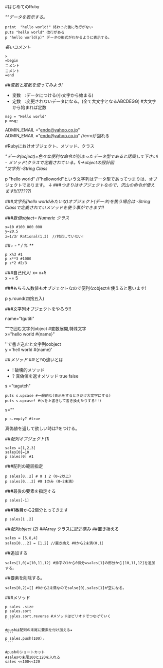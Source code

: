 #はじめてのRuby

_""データを表示する。_  
````
print  "hello world!" 終わった後に改行がない
puts "hello world" 改行がある
p "hello world(p)" データの形式がわかるように表示する。
````



_長いコメント_
````
>
=begin
コメント
コメント
=end
````

##_変数と定数を使ってみよう!_

- 変数　:データにつける(小文字から始まる)
- 定数　:変更されないデータになる。(全て大文字となるABCDEGG) #大文字から始まれば定数

````
msg = "Hello world"
p msg;
````
>
ADMIN_EMAIL ="endo@yahoo.co.jp"  
ADMIN_EMAIL ="endo@yahoo.co.jp"  //erroが図れる


#Rubyにおけオブジェクト、メソッド、クラス

_"データ(ocject)=色々な便利な命令が詰まったデータ型であると認識して下さい!_  
_- メソッド(クラスで定義されている。!)→objectの設計図_  
_"文字列 -String Class_  


p "hello world"
//”helloworld"という文字列はデータ型であってつまりは、オブジェクトであります。
↓
###_つまりはオブジェクトなので、沢山の命令が使えます!!(!?????)_

###_文字列(hello worldみたいな)オブジェクト(データ)を扱う場合は -String Classで定義されていメソッドを使う事ができます!!_

###_数値object= Numeric クラス_
````
x=10 #100_000_000
y=20.5
z=1/3r Rational(1,3)　//対応していない!
````

##_+ - *  / % **_

````
p x%3 #1
p x**3 #1000
p z*2 #2/3
````

###自己代入!
x= x+5  
x += 5

###もちろん数値もオブジェクトなので便利なobjectを使えると思います!


p y.round(四捨五入)


###文字列オブジェクトをやろう!!

name="tgutiti"

""で囲む文字列object #変数展開,特殊文字  
x="hello world #{name}"  

''で書き込むと文字列oobject  
y ='hell world #{name}'  

##_メソッド_
##!と?の違いとは

- ! 破壊的メソッド  
- ? 真偽値を返すメソッド true false  

s ="tagutch"

````
puts s.upcase #一般的な(表示をするときだけ大文字にする)
puts s.upcase! #(sを上書きして書き換えたりする!!)
````
s=""  
````
p s.empty? #true
````

真偽値を返して欲しい時は?をつける。

##_配列オブジェクト(1)_

````
sales =[1,2,3]
sales[0]=10
p sales[0] #1
````

###配列の範囲指定
````
p sales[0..2] # 0 1 2 (0~2以上)
p sales[0...2] #0 1のみ (0~2未満)
````

###最後の要素を指定する
````
p sales[-1]
````

###1番目から2個分とってきます
````
p sales[1 ,2]
````

##_配列object (2)_
##Array クラスに記述済み
##置き換える
````
sales = [5,8,4]
sales[0...2] = [1,2] //置き換え #0から2未満(0,1)
````

##追加する
````
sales[1,0]=[10,11,12] #添字の1から0個分=sales[1]の部分から[10,11,12]を追加する。
````
##要素を削除する。
````
sales[0,2]=[] #0から2未満なのでsalse[0],sales[1]が空になる。
````


###メソッド
`````
p sales .size
p sales.sort
p sales.sort.reverse #メソッドはピリオドでつなげていく
````

#pushは配列の末尾に要素を付け加える★
````
p sales.push(100);
````

#pushのショートカット
#salesの末尾100と120を入れる
sales <<100<<120













